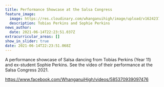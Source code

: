 ```yaml
---
title: Performance Showcase at the Salsa Congress
feature_image:
  image: https://res.cloudinary.com/whanganuihigh/image/upload/v1624237335/News/Tobias_and_Sophie_Perkins_screenshot.png
  description: Tobias Perkins and Sophie Perkins
news_author:
  date: 2021-06-14T22:23:51.037Z
extracurricular_areas: []
show_in_slider: true
date: 2021-06-14T22:23:51.068Z
---
```

A performance showcase of Salsa dancing from Tobias Perkins (Year 11) and ex-student Sophie Perkins. See the video of their performance at the Salsa Congress 2021.

<https://www.facebook.com/WhanganuiHigh/videos/585370939097476>

